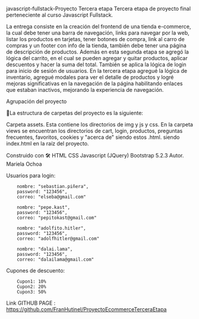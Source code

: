 javascript-fullstack-Proyecto Tercera etapa
Tercera etapa de proyecto final perteneciente al curso Javascript Fullstack.

La entrega consiste en la creación del frontend de una tienda e-commerce, 
la cual debe tener una barra de navegación, links para navegar por la web,
listar los productos en tarjetas, tener botones de compra, link al carro
de compras y un footer con info de la tienda, también debe tener una
página de descripción de productos. Además en esta segunda etapa se agregó la 
lógica del carrito, en el cual se pueden agregar y quitar productos, aplicar
descuentos y hacer la suma del total. También se aplica la lógica de login 
para inicio de sesión de usuarios. 
En la tercera etapa agregué la lógica de inventario, agregué modales para ver
el detalle de productos y logré mejoras significativas
en la navegación de la página habilitando enlaces que estaban inactivos, mejorando
la experiencia de navegación.

Agrupación del proyecto

🚀La estructura de carpetas del proyecto es la siguiente:

Carpeta assets. Esta contiene los directorios de img y js y css.
En la carpeta views se encuentran los directorios de cart, login,
productos, preguntas frecuentes, favoritos,
cookies y "acerca de" siendo estos .html.
siendo index.html en la raíz del proyecto.

Construido con 🛠
HTML
CSS
Javascript (JQuery)
Bootstrap 5.2.3
Autor.
Mariela Ochoa

Usuarios para login:
  
        nombre: "sebastian.piñera",
        password: "123456",
        correo: "elseba@gmail.com"
    
        nombre: "pepe.kast",
        password: "123456",
        correo: "pepitokast@gmail.com"
    
        nombre: "adolfito.hitler",
        password: "123456",
        correo: "adolfhitler@gmail.com"
    
        nombre: "dalai.lama",
        password: "123456",
        correo: "dalailama@gmail.com"

Cupones de descuento:

        Cupon1: 10%
        Cupon2: 20%
        Cupon3: 50%       
    

Link GITHUB PAGE : https://github.com/FranHutinel/ProyectoEcommerceTerceraEtapa

